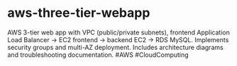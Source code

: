 # aws-three-tier-webapp
AWS 3-tier web app with VPC (public/private subnets), frontend Application Load Balancer → EC2 frontend → backend EC2 → RDS MySQL. Implements security groups and multi-AZ deployment. Includes architecture diagrams and troubleshooting documentation. #AWS #CloudComputing
